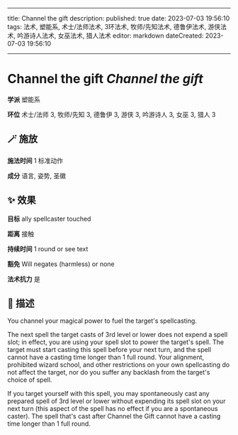 
---
title: Channel the gift
description: 
published: true
date: 2023-07-03 19:56:10
tags: 法术, 塑能系, 术士/法师法术, 3环法术, 牧师/先知法术, 德鲁伊法术, 游侠法术, 吟游诗人法术, 女巫法术, 猎人法术
editor: markdown
dateCreated: 2023-07-03 19:56:10

---

# **Channel the gift** *Channel the gift*

**学派** 塑能系 

**环位** 术士/法师 3, 牧师/先知 3, 德鲁伊 3, 游侠 3, 吟游诗人 3, 女巫 3, 猎人 3

## 🪄 施放

**施法时间** 1 标准动作

**成分** 语言, 姿势, 圣徽

## ✨ 效果 

**目标** ally spellcaster touched 

**距离** 接触  

**持续时间** 1 round or see text 

**豁免** Will negates (harmless) or none

**法术抗力** 是

## 📖 描述

You channel your magical power to fuel the target's spellcasting.

The next spell the target casts of 3rd level or lower does not expend a spell slot; in effect, you are using your spell slot to power the target's spell. The target must start casting this spell before your next turn, and the spell cannot have a casting time longer than 1 full round. Your alignment, prohibited wizard school, and other restrictions on your own spellcasting do not affect the target, nor do you suffer any backlash from the target's choice of spell.

If you target yourself with this spell, you may spontaneously cast any prepared spell of 3rd level or lower without expending its spell slot on your next turn (this aspect of the spell has no effect if you are a spontaneous caster). The spell that's cast after Channel the Gift cannot have a casting time longer than 1 full round.
    